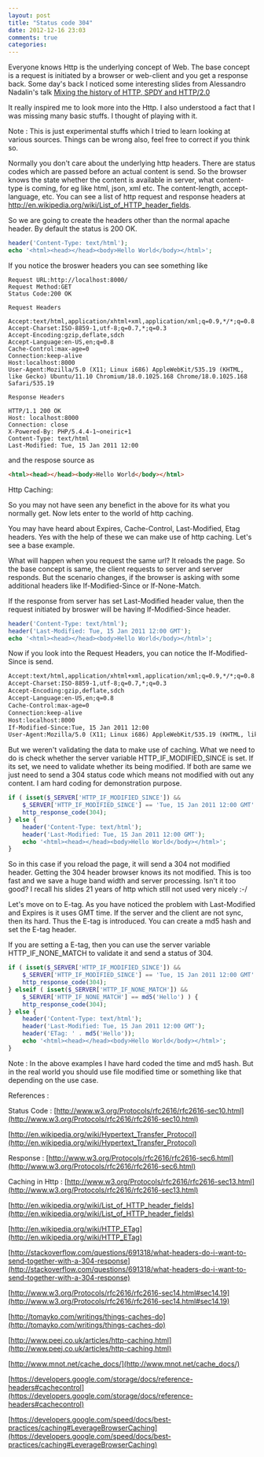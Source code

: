 ```yaml
---
layout: post
title: "Status code 304"
date: 2012-12-16 23:03
comments: true
categories: 
---
```

Everyone knows Http is the underlying concept of Web. The base concept is a request is initiated by a browser or web-client and you get a response back. Some day's back I noticed some interesting slides from Alessandro Nadalin's talk [Mixing the history of HTTP, SPDY and HTTP/2.0](http://odino.org/mixing-the-history-of-http-spdy-and-http-slash-2-dot-0/)

It really inspired me to look more into the Http. I also understood a fact that I was missing many basic stuffs. I thought of playing with it. 

Note : This is just experimental stuffs which I tried to learn looking at various sources. Things can be wrong also, feel free to correct if you think so.

Normally you don't care about the underlying http headers. There are status codes which are passed before an actual content is send. So the browser knows the state whether the content is available in server, what content-type is coming, for eg like html, json, xml etc. The content-length, accept-language, etc. You can see a list of http request and response headers at http://en.wikipedia.org/wiki/List_of_HTTP_header_fields.

So we are going to create the headers other than the normal apache header. By default the status is 200 OK.

```php
header('Content-Type: text/html');
echo '<html><head></head><body>Hello World</body></html>';
```

If you notice the broswer headers you can see something like

```
Request URL:http://localhost:8000/
Request Method:GET
Status Code:200 OK

Request Headers

Accept:text/html,application/xhtml+xml,application/xml;q=0.9,*/*;q=0.8
Accept-Charset:ISO-8859-1,utf-8;q=0.7,*;q=0.3
Accept-Encoding:gzip,deflate,sdch
Accept-Language:en-US,en;q=0.8
Cache-Control:max-age=0
Connection:keep-alive
Host:localhost:8000
User-Agent:Mozilla/5.0 (X11; Linux i686) AppleWebKit/535.19 (KHTML, like Gecko) Ubuntu/11.10 Chromium/18.0.1025.168 Chrome/18.0.1025.168 Safari/535.19

Response Headers

HTTP/1.1 200 OK
Host: localhost:8000
Connection: close
X-Powered-By: PHP/5.4.4-1~oneiric+1
Content-Type: text/html
Last-Modified: Tue, 15 Jan 2011 12:00
```

and the respose source as 

```html
<html><head></head><body>Hello World</body></html>
```

Http Caching:

So you may not have seen any benefict in the above for its what you normally get. Now lets enter to the world of http caching.

You may have heard about Expires, Cache-Control, Last-Modified, Etag headers. Yes with the help of these we can make use of http caching. Let's see a base example.

What will happen when you request the same url? It reloads the page. So the base concept is same, the client requests to server and server responds. But the scenario changes, if the browser is asking with some additional headers like If-Modified-Since or If-None-Match.

If the response from server has set Last-Modified header value, then the request initiated by broswer will be having If-Modified-Since header.

```php
header('Content-Type: text/html');
header('Last-Modified: Tue, 15 Jan 2011 12:00 GMT');
echo '<html><head></head><body>Hello World</body></html>';
```

Now if you look into the Request Headers, you can notice the If-Modified-Since is send.

```html
Accept:text/html,application/xhtml+xml,application/xml;q=0.9,*/*;q=0.8
Accept-Charset:ISO-8859-1,utf-8;q=0.7,*;q=0.3
Accept-Encoding:gzip,deflate,sdch
Accept-Language:en-US,en;q=0.8
Cache-Control:max-age=0
Connection:keep-alive
Host:localhost:8000
If-Modified-Since:Tue, 15 Jan 2011 12:00
User-Agent:Mozilla/5.0 (X11; Linux i686) AppleWebKit/535.19 (KHTML, like Gecko) Ubuntu/11.10 Chromium/18.0.1025.168 Chrome/18.0.1025.168 Safari/535.19
```

But we weren't validating the data to make use of caching. What we need to do is check whether the server variable HTTP_IF_MODIFIED_SINCE is set. If its set, we need to validate whether its being modified. If both are same we just need to send a 304 status code which means not modified with out any content. I am hard coding for demonstration purpose.

```php
if ( isset($_SERVER['HTTP_IF_MODIFIED_SINCE']) && 
    $_SERVER['HTTP_IF_MODIFIED_SINCE'] == 'Tue, 15 Jan 2011 12:00 GMT' ) {
    http_response_code(304);
} else {
    header('Content-Type: text/html');
    header('Last-Modified: Tue, 15 Jan 2011 12:00 GMT');
    echo '<html><head></head><body>Hello World</body></html>';
}
```

So in this case if you reload the page, it will send a 304 not modified header. Getting the 304 header browser knows its not modified. This is too fast and we save a huge band width and server processing. Isn't it too good? I recall his slides 21 years of http which still not used very nicely :-/

Let's move on to E-tag. As you have noticed the problem with Last-Modified and Expires is it uses GMT time. If the server and the client are not sync, then its hard. Thus the E-tag is introduced. You can create a md5 hash and set the E-tag header.

If you are setting a E-tag, then you can use the server variable HTTP_IF_NONE_MATCH to validate it and send a status of 304.

```php
if ( isset($_SERVER['HTTP_IF_MODIFIED_SINCE']) && 
    $_SERVER['HTTP_IF_MODIFIED_SINCE'] == 'Tue, 15 Jan 2011 12:00 GMT' ) {
    http_response_code(304);
} elseif ( isset($_SERVER['HTTP_IF_NONE_MATCH']) && 
    $_SERVER['HTTP_IF_NONE_MATCH'] == md5('Hello') ) {
    http_response_code(304);
} else {
    header('Content-Type: text/html');
    header('Last-Modified: Tue, 15 Jan 2011 12:00 GMT');
    header('ETag: ' . md5('Hello'));
    echo '<html><head></head><body>Hello World</body></html>';
}
```

Note : In the above examples I have hard coded the time and md5 hash. But in the real world you should use file modified time or something like that depending on the use case.

References :

Status Code : [http://www.w3.org/Protocols/rfc2616/rfc2616-sec10.html](http://www.w3.org/Protocols/rfc2616/rfc2616-sec10.html)

[http://en.wikipedia.org/wiki/Hypertext_Transfer_Protocol](http://en.wikipedia.org/wiki/Hypertext_Transfer_Protocol)

Response : [http://www.w3.org/Protocols/rfc2616/rfc2616-sec6.html](http://www.w3.org/Protocols/rfc2616/rfc2616-sec6.html)

Caching in Http : [http://www.w3.org/Protocols/rfc2616/rfc2616-sec13.html](http://www.w3.org/Protocols/rfc2616/rfc2616-sec13.html)

[http://en.wikipedia.org/wiki/List_of_HTTP_header_fields](http://en.wikipedia.org/wiki/List_of_HTTP_header_fields)

[http://en.wikipedia.org/wiki/HTTP_ETag](http://en.wikipedia.org/wiki/HTTP_ETag)

[http://stackoverflow.com/questions/691318/what-headers-do-i-want-to-send-together-with-a-304-response](http://stackoverflow.com/questions/691318/what-headers-do-i-want-to-send-together-with-a-304-response)

[http://www.w3.org/Protocols/rfc2616/rfc2616-sec14.html#sec14.19](http://www.w3.org/Protocols/rfc2616/rfc2616-sec14.html#sec14.19)

[http://tomayko.com/writings/things-caches-do](http://tomayko.com/writings/things-caches-do)

[http://www.peej.co.uk/articles/http-caching.html](http://www.peej.co.uk/articles/http-caching.html)

[http://www.mnot.net/cache_docs/](http://www.mnot.net/cache_docs/)

[https://developers.google.com/storage/docs/reference-headers#cachecontrol](https://developers.google.com/storage/docs/reference-headers#cachecontrol)

[https://developers.google.com/speed/docs/best-practices/caching#LeverageBrowserCaching](https://developers.google.com/speed/docs/best-practices/caching#LeverageBrowserCaching)
